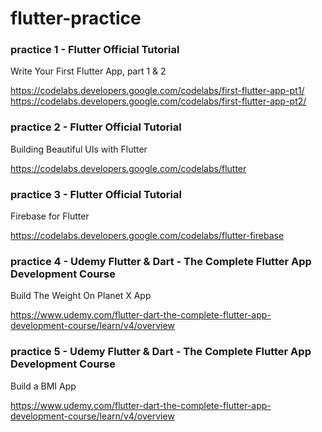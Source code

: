# flutter-practice

### practice 1 - Flutter Official Tutorial
Write Your First Flutter App, part 1 & 2

<https://codelabs.developers.google.com/codelabs/first-flutter-app-pt1/>
<https://codelabs.developers.google.com/codelabs/first-flutter-app-pt2/>

### practice 2 - Flutter Official Tutorial
Building Beautiful UIs with Flutter

<https://codelabs.developers.google.com/codelabs/flutter>

### practice 3 - Flutter Official Tutorial
Firebase for Flutter

<https://codelabs.developers.google.com/codelabs/flutter-firebase>

### practice 4 - Udemy Flutter & Dart - The Complete Flutter App Development Course
Build The Weight On Planet X App

<https://www.udemy.com/flutter-dart-the-complete-flutter-app-development-course/learn/v4/overview>

### practice 5 - Udemy Flutter & Dart - The Complete Flutter App Development Course
Build a BMI App

<https://www.udemy.com/flutter-dart-the-complete-flutter-app-development-course/learn/v4/overview>